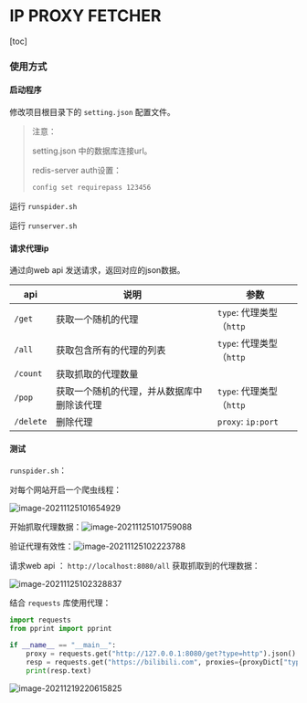 

# IP PROXY FETCHER

[toc]

### 使用方式

#### 启动程序

修改项目根目录下的 `setting.json` 配置文件。

> 注意：
>
> setting.json 中的数据库连接url。
>
> redis-server auth设置：
>
> ```bash
> config set requirepass 123456
> ```

运行 `runspider.sh` 

运行 `runserver.sh` 

#### 请求代理ip

通过向web api 发送请求，返回对应的json数据。

| api       | 说明                                       | 参数                                 |
| --------- | ------------------------------------------ | ------------------------------------ |
| `/get`    | 获取一个随机的代理                         | `type`: 代理类型（`http` | `https`)  |
| `/all`    | 获取包含所有的代理的列表                   | `type`: 代理类型（`http` | `https`)  |
| `/count`  | 获取抓取的代理数量                         |                                      |
| `/pop`    | 获取一个随机的代理，并从数据库中删除该代理 | `type`: 代理类型（`http` | `https`） |
| `/delete` | 删除代理                                   | `proxy`: `ip:port`                   |

#### 测试

`runspider.sh`：

对每个网站开启一个爬虫线程：

![image-20211125101654929](https://ni187note-pics.oss-cn-hangzhou.aliyuncs.com/notes-img/image-20211125101723222.png)

开始抓取代理数据：![image-20211125101759088](https://ni187note-pics.oss-cn-hangzhou.aliyuncs.com/notes-img/image-20211125101759088.png)

验证代理有效性：![image-20211125102223788](https://ni187note-pics.oss-cn-hangzhou.aliyuncs.com/notes-img/image-20211125102223788.png)

请求web api ： `http://localhost:8080/all` 获取抓取到的代理数据：

![image-20211125102328837](https://ni187note-pics.oss-cn-hangzhou.aliyuncs.com/notes-img/image-20211125102328837.png)

结合 `requests` 库使用代理：

```python
import requests
from pprint import pprint

if __name__ == "__main__":
    proxy = requests.get("http://127.0.0.1:8080/get?type=http").json()
    resp = requests.get("https://bilibili.com", proxies={proxyDict["type"]: proxyDict["proxy"]})
    print(resp.text)
```

![image-20211219220615825](https://ni187note-pics.oss-cn-hangzhou.aliyuncs.com/notes-img/image-20211219220615825.png)

